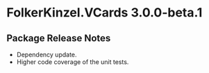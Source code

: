 # FolkerKinzel.VCards 3.0.0-beta.1
## Package Release Notes
- Dependency update.
- Higher code coverage of the unit tests.
